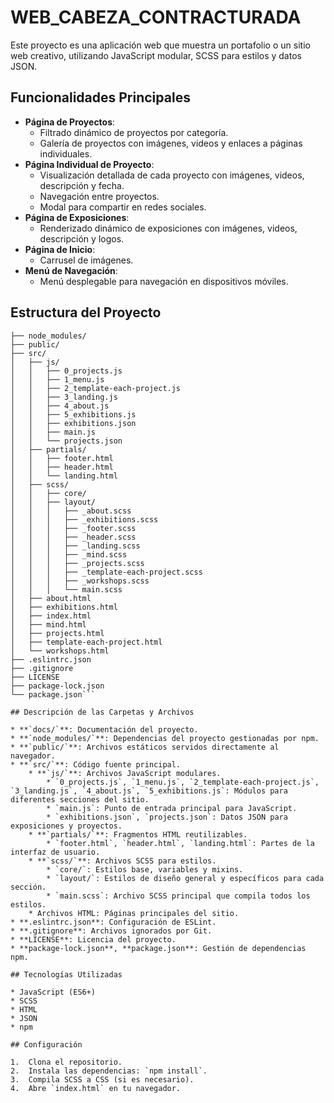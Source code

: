 # WEB_CABEZA_CONTRACTURADA

Este proyecto es una aplicación web que muestra un portafolio o un sitio web creativo, utilizando JavaScript modular, SCSS para estilos y datos JSON.

## Funcionalidades Principales

* **Página de Proyectos**:
    * Filtrado dinámico de proyectos por categoría.
    * Galería de proyectos con imágenes, videos y enlaces a páginas individuales.
* **Página Individual de Proyecto**:
    * Visualización detallada de cada proyecto con imágenes, videos, descripción y fecha.
    * Navegación entre proyectos.
    * Modal para compartir en redes sociales.
* **Página de Exposiciones**:
    * Renderizado dinámico de exposiciones con imágenes, videos, descripción y logos.
* **Página de Inicio**:
    * Carrusel de imágenes.
* **Menú de Navegación**:
    * Menú desplegable para navegación en dispositivos móviles.

## Estructura del Proyecto
```├── docs/
├── node_modules/
├── public/
├── src/
│   ├── js/
│   │   ├── 0_projects.js
│   │   ├── 1_menu.js
│   │   ├── 2_template-each-project.js
│   │   ├── 3_landing.js
│   │   ├── 4_about.js
│   │   ├── 5_exhibitions.js
│   │   ├── exhibitions.json
│   │   ├── main.js
│   │   └── projects.json
│   ├── partials/
│   │   ├── footer.html
│   │   ├── header.html
│   │   └── landing.html
│   ├── scss/
│   │   ├── core/
│   │   ├── layout/
│   │   │   ├── _about.scss
│   │   │   ├── _exhibitions.scss
│   │   │   ├── _footer.scss
│   │   │   ├── _header.scss
│   │   │   ├── _landing.scss
│   │   │   ├── _mind.scss
│   │   │   ├── _projects.scss
│   │   │   ├── _template-each-project.scss
│   │   │   ├── _workshops.scss
│   │   │   └── main.scss
│   ├── about.html
│   ├── exhibitions.html
│   ├── index.html
│   ├── mind.html
│   ├── projects.html
│   ├── template-each-project.html
│   └── workshops.html
├── .eslintrc.json
├── .gitignore
├── LICENSE
├── package-lock.json
└── package.json```

## Descripción de las Carpetas y Archivos

* **`docs/`**: Documentación del proyecto.
* **`node_modules/`**: Dependencias del proyecto gestionadas por npm.
* **`public/`**: Archivos estáticos servidos directamente al navegador.
* **`src/`**: Código fuente principal.
    * **`js/`**: Archivos JavaScript modulares.
        * `0_projects.js`, `1_menu.js`, `2_template-each-project.js`, `3_landing.js`, `4_about.js`, `5_exhibitions.js`: Módulos para diferentes secciones del sitio.
        * `main.js`: Punto de entrada principal para JavaScript.
        * `exhibitions.json`, `projects.json`: Datos JSON para exposiciones y proyectos.
    * **`partials/`**: Fragmentos HTML reutilizables.
        * `footer.html`, `header.html`, `landing.html`: Partes de la interfaz de usuario.
    * **`scss/`**: Archivos SCSS para estilos.
        * `core/`: Estilos base, variables y mixins.
        * `layout/`: Estilos de diseño general y específicos para cada sección.
        * `main.scss`: Archivo SCSS principal que compila todos los estilos.
    * Archivos HTML: Páginas principales del sitio.
* **.eslintrc.json**: Configuración de ESLint.
* **.gitignore**: Archivos ignorados por Git.
* **LICENSE**: Licencia del proyecto.
* **package-lock.json**, **package.json**: Gestión de dependencias npm.

## Tecnologías Utilizadas

* JavaScript (ES6+)
* SCSS
* HTML
* JSON
* npm

## Configuración

1.  Clona el repositorio.
2.  Instala las dependencias: `npm install`.
3.  Compila SCSS a CSS (si es necesario).
4.  Abre `index.html` en tu navegador.


